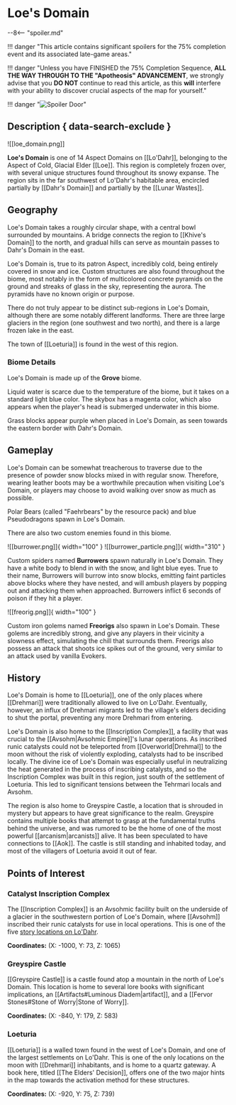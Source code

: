 # Loe's Domain

--8<-- "spoiler.md"

!!! danger "This article contains significant spoilers for the 75% completion event and its associated late-game areas."

!!! danger "Unless you have FINISHED the 75% Completion Sequence, **ALL THE WAY THROUGH TO THE "Apotheosis" ADVANCEMENT**, we strongly advise that you **DO NOT** continue to read this article, as this **will** interfere with your ability to discover crucial aspects of the map for yourself."

!!! danger "![Spoiler Door](/assets/img/spoiler_door.png)"

## Description { data-search-exclude }

![[loe_domain.png]]

**Loe's Domain** is one of 14 Aspect Domains on [[Lo'Dahr]], belonging to the Aspect of Cold, Glacial Elder [[Loe]]. This region is completely frozen over, with several unique structures found throughout its snowy expanse. The region sits in the far southwest of Lo'Dahr's habitable area, encircled partially by [[Dahr's Domain]] and partially by the [[Lunar Wastes]].

## Geography

Loe's Domain takes a roughly circular shape, with a central bowl surrounded by mountains. A bridge connects the region to [[Khive's Domain]] to the north, and gradual hills can serve as mountain passes to Dahr's Domain in the east.

Loe's Domain is, true to its patron Aspect, incredibly cold, being entirely covered in snow and ice. Custom structures are also found throughout the biome, most notably in the form of multicolored concrete pyramids on the ground and streaks of glass in the sky, representing the aurora. The pyramids have no known origin or purpose.

There do not truly appear to be distinct sub-regions in Loe's Domain, although there are some notably different landforms. There are three large glaciers in the region (one southwest and two north), and there is a large frozen lake in the east.

The town of [[Loeturia]] is found in the west of this region.

### Biome Details

Loe's Domain is made up of the **Grove** biome.

Liquid water is scarce due to the temperature of the biome, but it takes on a standard light blue color. The skybox has a magenta color, which also appears when the player's head is submerged underwater in this biome.

Grass blocks appear purple when placed in Loe's Domain, as seen towards the eastern border with Dahr's Domain.

## Gameplay

Loe's Domain can be somewhat treacherous to traverse due to the presence of powder snow blocks mixed in with regular snow. Therefore, wearing leather boots may be a worthwhile precaution when visiting Loe's Domain, or players may choose to avoid walking over snow as much as possible.

Polar Bears (called "Faehrbears" by the resource pack) and blue Pseudodragons spawn in Loe's Domain.

There are also two custom enemies found in this biome.

![[burrower.png]]{ width="100" } ![[burrower_particle.png]]{ width="310" }

Custom spiders named **Burrowers** spawn naturally in Loe's Domain. They have a white body to blend in with the snow, and light blue eyes. True to their name, Burrowers will burrow into snow blocks, emitting faint particles above blocks where they have nested, and will ambush players by popping out and attacking them when approached. Burrowers inflict 6 seconds of poison if they hit a player.

![[freorig.png]]{ width="100" }

Custom iron golems named **Freorigs** also spawn in Loe's Domain. These golems are incredibly strong, and give any players in their vicinity a slowness effect, simulating the chill that surrounds them. Freorigs also possess an attack that shoots ice spikes out of the ground, very similar to an attack used by vanilla Evokers.

## History

Loe's Domain is home to [[Loeturia]], one of the only places where [[Drehmari]] were traditionally allowed to live on Lo'Dahr. Eventually, however, an influx of Drehmari migrants led to the village's elders deciding to shut the portal, preventing any more Drehmari from entering.

Loe's Domain is also home to the [[Inscription Complex]], a facility that was crucial to the [[Avsohm|Avsohmic Empire]]'s lunar operations. As inscribed runic catalysts could not be teleported from [[Overworld|Drehmal]] to the moon without the risk of violently exploding, catalysts had to be inscribed locally. The divine ice of Loe's Domain was especially useful in neutralizing the heat generated in the process of inscribing catalysts, and so the Inscription Complex was built in this region, just south of the settlement of Loeturia. This led to significant tensions between the Tehrmari locals and Avsohm.

The region is also home to Greyspire Castle, a location that is shrouded in mystery but appears to have great significance to the realm. Greyspire contains multiple books that attempt to grasp at the fundamental truths behind the universe, and was rumored to be the home of one of the most powerful [[arcanism|arcanists]] alive. It has been speculated to have connections to [[Aok]]. The castle is still standing and inhabited today, and most of the villagers of Loeturia avoid it out of fear.

## Points of Interest

### Catalyst Inscription Complex

The [[Inscription Complex]] is an Avsohmic facility built on the underside of a glacier in the southwestern portion of Loe's Domain, where [[Avsohm]] inscribed their runic catalysts for use in local operations. This is one of the five [story locations on Lo'Dahr](/Story_and_Features/Story_Locations/Post-75_Locations/).

**Coordinates:** (X: -1000, Y: 73, Z: 1065)

### Greyspire Castle

[[Greyspire Castle]] is a castle found atop a mountain in the north of Loe's Domain. This location is home to several lore books with significant implications, an [[Artifacts#Luminous Diadem|artifact]], and a [[Fervor Stones#Stone of Worry|Stone of Worry]]. 

**Coordinates:** (X: -840, Y: 179, Z: 583)

### Loeturia

[[Loeturia]] is a walled town found in the west of Loe's Domain, and one of the largest settlements on Lo'Dahr. This is one of the only locations on the moon with [[Drehmari]] inhabitants, and is home to a quartz gateway. A book here, titled [[The Elders' Decision]], offers one of the two major hints in the map towards the activation method for these structures.

**Coordinates:** (X: -920, Y: 75, Z: 739)
